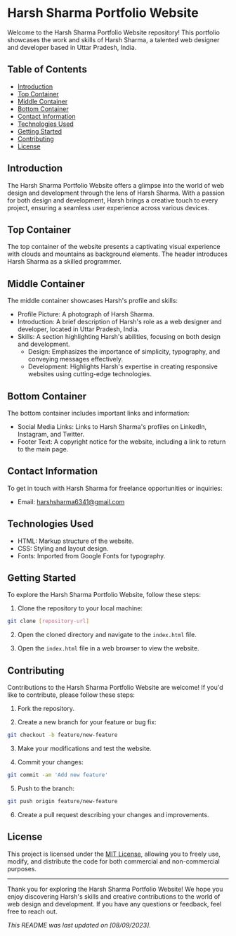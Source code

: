 # Harsh Sharma Portfolio Website

Welcome to the Harsh Sharma Portfolio Website repository! This portfolio showcases the work and skills of Harsh Sharma, a talented web designer and developer based in Uttar Pradesh, India.

## Table of Contents

- [Introduction](#introduction)
- [Top Container](#top-container)
- [Middle Container](#middle-container)
- [Bottom Container](#bottom-container)
- [Contact Information](#contact-information)
- [Technologies Used](#technologies-used)
- [Getting Started](#getting-started)
- [Contributing](#contributing)
- [License](#license)

## Introduction

The Harsh Sharma Portfolio Website offers a glimpse into the world of web design and development through the lens of Harsh Sharma. With a passion for both design and development, Harsh brings a creative touch to every project, ensuring a seamless user experience across various devices.

## Top Container

The top container of the website presents a captivating visual experience with clouds and mountains as background elements. The header introduces Harsh Sharma as a skilled programmer.

## Middle Container

The middle container showcases Harsh's profile and skills:

- Profile Picture: A photograph of Harsh Sharma.
- Introduction: A brief description of Harsh's role as a web designer and developer, located in Uttar Pradesh, India.
- Skills: A section highlighting Harsh's abilities, focusing on both design and development.
  - Design: Emphasizes the importance of simplicity, typography, and conveying messages effectively.
  - Development: Highlights Harsh's expertise in creating responsive websites using cutting-edge technologies.

## Bottom Container

The bottom container includes important links and information:

- Social Media Links: Links to Harsh Sharma's profiles on LinkedIn, Instagram, and Twitter.
- Footer Text: A copyright notice for the website, including a link to return to the main page.

## Contact Information

To get in touch with Harsh Sharma for freelance opportunities or inquiries:

- Email: [harshsharma6341@gmail.com](mailto:harshsharma6341@gmail.com)

## Technologies Used

- HTML: Markup structure of the website.
- CSS: Styling and layout design.
- Fonts: Imported from Google Fonts for typography.

## Getting Started

To explore the Harsh Sharma Portfolio Website, follow these steps:

1. Clone the repository to your local machine:

```bash
git clone [repository-url]
```

2. Open the cloned directory and navigate to the `index.html` file.

3. Open the `index.html` file in a web browser to view the website.

## Contributing

Contributions to the Harsh Sharma Portfolio Website are welcome! If you'd like to contribute, please follow these steps:

1. Fork the repository.

2. Create a new branch for your feature or bug fix:

```bash
git checkout -b feature/new-feature
```

3. Make your modifications and test the website.

4. Commit your changes:

```bash
git commit -am 'Add new feature'
```

5. Push to the branch:

```bash
git push origin feature/new-feature
```

6. Create a pull request describing your changes and improvements.

## License

This project is licensed under the [MIT License](LICENSE), allowing you to freely use, modify, and distribute the code for both commercial and non-commercial purposes.

---

Thank you for exploring the Harsh Sharma Portfolio Website! We hope you enjoy discovering Harsh's skills and creative contributions to the world of web design and development. If you have any questions or feedback, feel free to reach out.

*This README was last updated on [08/09/2023].*
